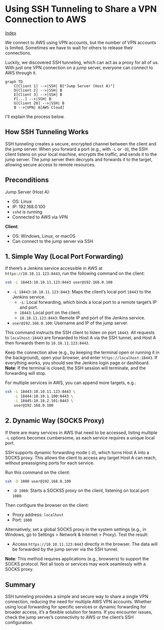 # Using SSH Tunneling to Share a VPN Connection to AWS

[Index](index.md)

We connect to AWS using VPN accounts, but the number of VPN accounts is limited. Sometimes we have to wait for others to release their connections.

Luckily, we discovered SSH tunneling, which can act as a proxy for all of us. With just one VPN connection on a jump server, everyone can connect to AWS through it.

```mermaid
graph TD
    C[Client 1] -->|SSH| B["Jump Server (Host A)"]
    D[Client 2] -->|SSH| B
    E[Client 3] -->|SSH| B
    F[...] -->|SSH| B
    G[Client 20] -->|SSH| B
    B -->|VPN| A[AWS Cloud]
```

I'll explain the process below.

## How SSH Tunneling Works

SSH tunneling creates a secure, encrypted channel between the client and the jump server. When you forward a port (e.g., with `-L` or `-D`), the SSH client listens on your local machine, encrypts the traffic, and sends it to the jump server. The jump server then decrypts and forwards it to the target, allowing secure access to remote resources.

## Preconditions

Jump Server (Host A):

- OS: Linux
- IP: 192.168.0.100
- `sshd` is running
- Connected to AWS via VPN

**Client**:

- OS: Windows, Linux, or macOS
- Can connect to the jump server via SSH

## 1. Simple Way (Local Port Forwarding)

If there’s a Jenkins service accessible in AWS at `https://10.10.11.123:8443`, run the following command on the client:

```bash
ssh -L 18443:10.10.11.123:8443 user@192.168.0.100
```

- `-L 18443:10.10.11.123:8443`: Maps the client’s local port `18443` to the Jenkins service.
  - `-L`: Local forwarding, which binds a local port to a remote target’s IP and port.
  - `18443`: Local port on the client.
  - `10.10.11.123:8443`: Remote IP and port of the Jenkins service.
- `user@192.168.0.100`: Username and IP of the jump server.

This command instructs the SSH client to listen on port `18443`. All requests to `localhost:18443` are forwarded to Host A via the SSH tunnel, and Host A then forwards them to `10.10.11.123:8443`.

Keep the connection alive (e.g., by keeping the terminal open or running it in the background), open your browser, and enter `https://localhost:18443`. If everything works, you should see the Jenkins login page or dashboard. **Note**: If the terminal is closed, the SSH session will terminate, and the forwarding will stop.

For multiple services in AWS, you can append more targets, e.g.:

```bash
ssh -L 18443:10.10.11.123:8443 \
    -L 18444:10.10.1.100:8443 \
    -L 18445:10.10.2.101:8443 \
    user@192.168.0.100
```

## 2. Dynamic Way (SOCKS Proxy)

If there are many services in AWS that need to be accessed, listing multiple `-L` options becomes cumbersome, as each service requires a unique local port.

SSH supports dynamic forwarding mode (`-D`), which turns Host A into a SOCKS proxy. This allows the client to access any target Host A can reach, without preassigning ports for each service.

Run this command on the client:

```bash
ssh -D 1080 user@192.168.0.100
```

- `-D 1080`: Starts a SOCKS5 proxy on the client, listening on local port `1080`.

Then configure the browser on the client:

- Proxy address: `localhost`
- Port: `1080`

Alternatively, set a global SOCKS proxy in the system settings (e.g., in Windows, go to Settings > Network & Internet > Proxy).
Test the result:

- Access `https://10.10.11.123:8443` directly in the browser. The data will be forwarded by the jump server via the SSH tunnel.

**Note**: This method requires applications (e.g., browsers) to support the SOCKS protocol. Not all tools or services may work seamlessly with a SOCKS proxy.

## Summary

SSH tunneling provides a simple and secure way to share a single VPN connection, reducing the need for multiple AWS VPN accounts. Whether using local forwarding for specific services or dynamic forwarding for broader access, it’s a flexible solution for teams. If you encounter issues, check the jump server’s connectivity to AWS or the client’s SSH configuration.

